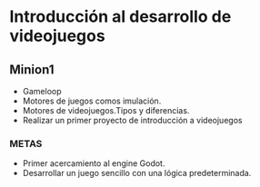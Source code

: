 # Introducción al desarrollo de videojuegos

## Minion1

 - Gameloop
 - Motores de juegos comos imulación.
 - Motores de videojuegos.Tipos y diferencias.
 - Realizar un primer proyecto de introducción a videojuegos
 
### METAS

 - Primer acercamiento al engine Godot.
 - Desarrollar un juego sencillo con una lógica predeterminada.
 
